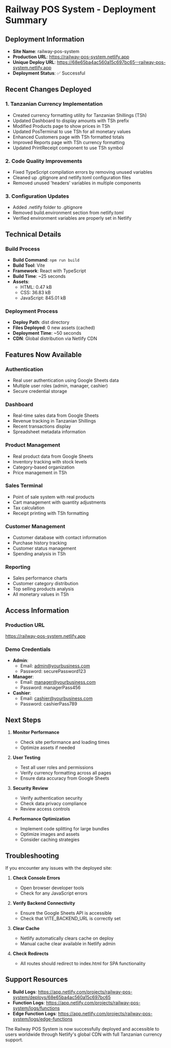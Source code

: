 # Railway POS System - Deployment Summary

## Deployment Information

- **Site Name**: railway-pos-system
- **Production URL**: https://railway-pos-system.netlify.app
- **Unique Deploy URL**: https://68e65ba4ac560a15c697bc65--railway-pos-system.netlify.app
- **Deployment Status**: ✅ Successful

## Recent Changes Deployed

### 1. Tanzanian Currency Implementation
- Created currency formatting utility for Tanzanian Shillings (TSh)
- Updated Dashboard to display amounts with TSh prefix
- Modified Products page to show prices in TSh
- Updated PosTerminal to use TSh for all monetary values
- Enhanced Customers page with TSh formatted totals
- Improved Reports page with TSh currency formatting
- Updated PrintReceipt component to use TSh symbol

### 2. Code Quality Improvements
- Fixed TypeScript compilation errors by removing unused variables
- Cleaned up .gitignore and netlify.toml configuration files
- Removed unused 'headers' variables in multiple components

### 3. Configuration Updates
- Added .netlify folder to .gitignore
- Removed build.environment section from netlify.toml
- Verified environment variables are properly set in Netlify

## Technical Details

### Build Process
- **Build Command**: `npm run build`
- **Build Tool**: Vite
- **Framework**: React with TypeScript
- **Build Time**: ~25 seconds
- **Assets**: 
  - HTML: 0.47 kB
  - CSS: 36.83 kB
  - JavaScript: 845.01 kB

### Deployment Process
- **Deploy Path**: dist directory
- **Files Deployed**: 0 new assets (cached)
- **Deployment Time**: ~50 seconds
- **CDN**: Global distribution via Netlify CDN

## Features Now Available

### Authentication
- Real user authentication using Google Sheets data
- Multiple user roles (admin, manager, cashier)
- Secure credential storage

### Dashboard
- Real-time sales data from Google Sheets
- Revenue tracking in Tanzanian Shillings
- Recent transactions display
- Spreadsheet metadata information

### Product Management
- Real product data from Google Sheets
- Inventory tracking with stock levels
- Category-based organization
- Price management in TSh

### Sales Terminal
- Point of sale system with real products
- Cart management with quantity adjustments
- Tax calculation
- Receipt printing with TSh formatting

### Customer Management
- Customer database with contact information
- Purchase history tracking
- Customer status management
- Spending analysis in TSh

### Reporting
- Sales performance charts
- Customer category distribution
- Top selling products analysis
- All monetary values in TSh

## Access Information

### Production URL
https://railway-pos-system.netlify.app

### Demo Credentials
- **Admin**: 
  - Email: admin@yourbusiness.com
  - Password: securePassword123
- **Manager**:
  - Email: manager@yourbusiness.com
  - Password: managerPass456
- **Cashier**:
  - Email: cashier@yourbusiness.com
  - Password: cashierPass789

## Next Steps

1. **Monitor Performance**
   - Check site performance and loading times
   - Optimize assets if needed

2. **User Testing**
   - Test all user roles and permissions
   - Verify currency formatting across all pages
   - Ensure data accuracy from Google Sheets

3. **Security Review**
   - Verify authentication security
   - Check data privacy compliance
   - Review access controls

4. **Performance Optimization**
   - Implement code splitting for large bundles
   - Optimize images and assets
   - Consider caching strategies

## Troubleshooting

If you encounter any issues with the deployed site:

1. **Check Console Errors**
   - Open browser developer tools
   - Check for any JavaScript errors

2. **Verify Backend Connectivity**
   - Ensure the Google Sheets API is accessible
   - Check that VITE_BACKEND_URL is correctly set

3. **Clear Cache**
   - Netlify automatically clears cache on deploy
   - Manual cache clear available in Netlify admin

4. **Check Redirects**
   - All routes should redirect to index.html for SPA functionality

## Support Resources

- **Build Logs**: https://app.netlify.com/projects/railway-pos-system/deploys/68e65ba4ac560a15c697bc65
- **Function Logs**: https://app.netlify.com/projects/railway-pos-system/logs/functions
- **Edge Function Logs**: https://app.netlify.com/projects/railway-pos-system/logs/edge-functions

The Railway POS System is now successfully deployed and accessible to users worldwide through Netlify's global CDN with full Tanzanian currency support.